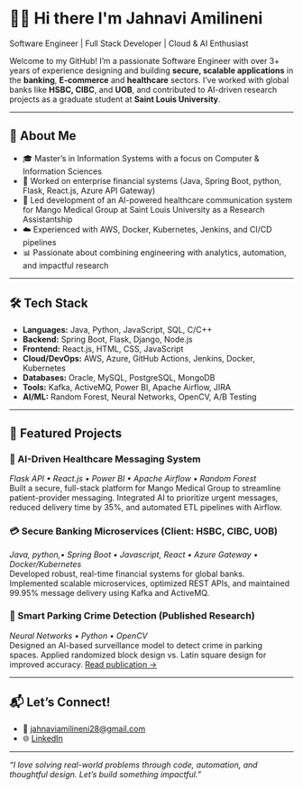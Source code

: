 # 👩‍💻 Hi there I'm Jahnavi Amilineni

Software Engineer | Full Stack Developer | Cloud & AI Enthusiast

Welcome to my GitHub! I’m a passionate Software Engineer with over 3+ years of experience designing and building **secure, scalable applications** in the **banking**, **E-commerce** and **healthcare** sectors. I’ve worked with global banks like **HSBC, CIBC**, and **UOB**, and contributed to AI-driven research projects as a graduate student at **Saint Louis University**.

---

## 🚀 About Me

- 🎓 Master’s in Information Systems with a focus on Computer & Information Sciences  
- 🏦 Worked on enterprise financial systems (Java, Spring Boot, python, Flask, React.js, Azure API Gateway)  
- 🧠 Led development of an AI-powered healthcare communication system for Mango Medical Group at Saint Louis University as a Research Assistantship  
- ☁️ Experienced with AWS, Docker, Kubernetes, Jenkins, and CI/CD pipelines  
- 📊 Passionate about combining engineering with analytics, automation, and impactful research

-----------------------------------------------------------------------------------------------------------------------------------------------------------------------

## 🛠️ Tech Stack

- **Languages:** Java, Python, JavaScript, SQL, C/C++  
- **Backend:** Spring Boot, Flask, Django, Node.js  
- **Frontend:** React.js, HTML, CSS, JavaScript  
- **Cloud/DevOps:** AWS, Azure, GitHub Actions, Jenkins, Docker, Kubernetes  
- **Databases:** Oracle, MySQL, PostgreSQL, MongoDB  
- **Tools:** Kafka, ActiveMQ, Power BI, Apache Airflow, JIRA  
- **AI/ML:** Random Forest, Neural Networks, OpenCV, A/B Testing

------------------------------------------------------------------------------------------------------------------------------------------------------------------------ 

## 🌟 Featured Projects

### 🏥 AI-Driven Healthcare Messaging System  
*Flask API • React.js • Power BI • Apache Airflow • Random Forest*  
Built a secure, full-stack platform for Mango Medical Group to streamline patient-provider messaging. Integrated AI to prioritize urgent messages, reduced delivery time by 35%, and automated ETL pipelines with Airflow.

### 💳 Secure Banking Microservices (Client: HSBC, CIBC, UOB)  
*Java, python,• Spring Boot • Javascript, React • Azure Gateway • Docker/Kubernetes*  
Developed robust, real-time financial systems for global banks. Implemented scalable microservices, optimized REST APIs, and maintained 99.95% message delivery using Kafka and ActiveMQ.

### 🎯 Smart Parking Crime Detection (Published Research)  
*Neural Networks • Python • OpenCV*  
Designed an AI-based surveillance model to detect crime in parking spaces. Applied randomized block design vs. Latin square design for improved accuracy. [Read publication →](https://pubs.aip.org/aip/acp/article-abstract/2871/1/020006)

---

## 📬 Let’s Connect!

- 📧 jahnaviamilineni28@gmail.com  
- 🌐 [LinkedIn](https://www.linkedin.com/in/jahnavi-amilineni-1681341b3/)

---

*“I love solving real-world problems through code, automation, and thoughtful design. Let’s build something impactful.”*
